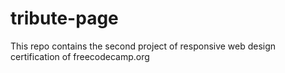 # tribute-page
This repo contains the second project of responsive web design certification of freecodecamp.org
